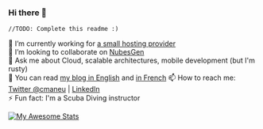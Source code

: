 ### Hi there 👋

```
//TODO: Complete this readme :)
```

🔭 I’m currently working for [a small hosting provider](https://github.com/azure) <br/>
👯 I’m looking to collaborate on [NubesGen](https://github.com/microsoft/nubesgen) <br/>
💬 Ask me about Cloud, scalable architectures, mobile development (but I'm rusty) <br/>
📖 You can read [my blog in English](https://www.maneu.net) and [in French](https://www.maneu.fr)
📫 How to reach me: [Twitter @cmaneu](https://twitter.com/cmaneu) | [LinkedIn](https://linkedin.com/in/cmaneu)<br/>
⚡ Fun fact: I'm a Scuba Diving instructor <br/>

[![My Awesome Stats](https://awesome-github-stats.azurewebsites.net/user-stats/cmaneu?cardType=level-alternate&theme=tokyonight)](https://git.io/awesome-stats-card)
